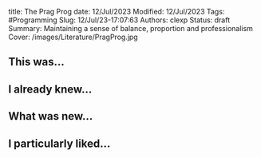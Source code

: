 title: The Prag Prog
date: 12/Jul/2023
Modified:  12/Jul/2023
Tags: #Programming 
Slug: 12/Jul/23-17:07:63
Authors: clexp
Status: draft
Summary: Maintaining a sense of balance, proportion and professionalism
Cover: /images/Literature/PragProg.jpg
## This was...

## I already knew...

## What was new...

## I particularly liked... 
